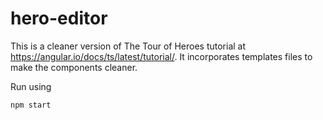 # hero-editor

This is a cleaner version of The Tour of Heroes tutorial at https://angular.io/docs/ts/latest/tutorial/. It incorporates templates files to make the components cleaner. 

Run using
```
npm start
```
